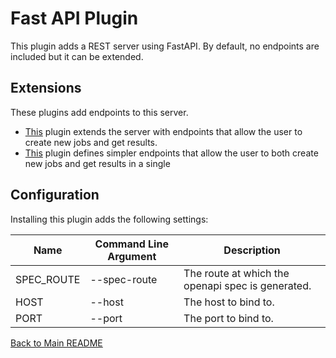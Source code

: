 # Fast API Plugin

This plugin adds a REST server using FastAPI. By default, no endpoints are included but it can be extended.


## Extensions

These plugins add endpoints to this server.

- [This](../base_api/README.md) plugin extends the server with endpoints that allow the user to create new jobs and get results.
- [This](../legacy_api/README.md) plugin defines simpler endpoints that allow the user to both create new jobs and get results in a single 


## Configuration

Installing this plugin adds the following settings:

| Name                  | Command Line Argument   | Description                                                                     |
|-----------------------|-------------------------|---------------------------------------------------------------------------------|
| SPEC_ROUTE            | --spec-route            | The route at which the openapi spec is generated.                               |
| HOST                  | --host                  | The host to bind to.                                                            |
| PORT                  | --port                  | The port to bind to.                                                            |

[Back to Main README](../../README.md)
